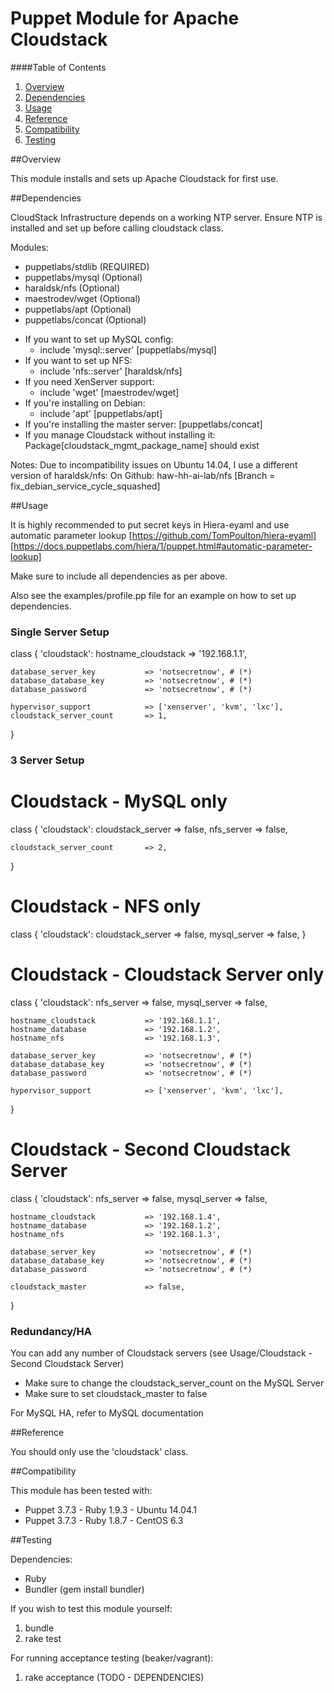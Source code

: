 # Puppet Module for Apache Cloudstack

####Table of Contents

1. [Overview](#overview)
2. [Dependencies](#dependencies)
3. [Usage](#usage)
4. [Reference](#reference)
5. [Compatibility](#compatibility)
6. [Testing](#testing)

##Overview

This module installs and sets up Apache Cloudstack for first use.
   

##Dependencies

CloudStack Infrastructure depends on a working NTP server. 
Ensure NTP is installed and set up before calling cloudstack class.

Modules:
- puppetlabs/stdlib (REQUIRED)
- puppetlabs/mysql (Optional)
- haraldsk/nfs (Optional)
- maestrodev/wget (Optional)
- puppetlabs/apt (Optional)
- puppetlabs/concat (Optional)

* If you want to set up MySQL config:
  	- include 'mysql::server'	[puppetlabs/mysql]
* If you want to set up NFS:
  	- include 'nfs::server'		[haraldsk/nfs]
* If you need XenServer support:
  	- include 'wget'			[maestrodev/wget]
* If you're installing on Debian:
	- include 'apt'				[puppetlabs/apt]
* If you're installing the master server:
	[puppetlabs/concat]
* If you manage Cloudstack without installing it:
	Package[cloudstack_mgmt_package_name] should exist

Notes:
Due to incompatibility issues on Ubuntu 14.04, I use a different version of haraldsk/nfs:
On Github: haw-hh-ai-lab/nfs [Branch = fix_debian_service_cycle_squashed]


##Usage

It is highly recommended to put secret keys in Hiera-eyaml and use automatic parameter lookup
	[https://github.com/TomPoulton/hiera-eyaml]
	[https://docs.puppetlabs.com/hiera/1/puppet.html#automatic-parameter-lookup]

Make sure to include all dependencies as per above.

Also see the examples/profile.pp file for an example on how to set up dependencies.


### Single Server Setup
  class { 'cloudstack':
    hostname_cloudstack          => '192.168.1.1',

    database_server_key           => 'notsecretnow', # (*)
    database_database_key         => 'notsecretnow', # (*)
    database_password             => 'notsecretnow', # (*)

    hypervisor_support            => ['xenserver', 'kvm', 'lxc'],
    cloudstack_server_count       => 1,
  }

### 3 Server Setup
  # Cloudstack - MySQL only
  class { 'cloudstack':
    cloudstack_server             => false,
    nfs_server                    => false,
    
    cloudstack_server_count       => 2,
  }

  # Cloudstack - NFS only
  class { 'cloudstack':
    cloudstack_server   => false,
    mysql_server        => false,
  }

  # Cloudstack - Cloudstack Server only
  class { 'cloudstack':
    nfs_server                    => false,
    mysql_server                  => false,

    hostname_cloudstack           => '192.168.1.1',
    hostname_database             => '192.168.1.2',
    hostname_nfs                  => '192.168.1.3',

    database_server_key           => 'notsecretnow', # (*)
    database_database_key         => 'notsecretnow', # (*)
    database_password             => 'notsecretnow', # (*)

    hypervisor_support            => ['xenserver', 'kvm', 'lxc'],
  }

  # Cloudstack - Second Cloudstack Server
  class { 'cloudstack':
    nfs_server                    => false,
    mysql_server                  => false,

    hostname_cloudstack           => '192.168.1.4',
    hostname_database             => '192.168.1.2',
    hostname_nfs                  => '192.168.1.3',

    database_server_key           => 'notsecretnow', # (*)
    database_database_key         => 'notsecretnow', # (*)
    database_password             => 'notsecretnow', # (*)

    cloudstack_master             => false,
  }
  
### Redundancy/HA
  You can add any number of Cloudstack servers (see Usage/Cloudstack - Second Cloudstack Server)
  - Make sure to change the cloudstack_server_count on the MySQL Server
  - Make sure to set cloudstack_master to false
  
  For MySQL HA, refer to MySQL documentation

##Reference

You should only use the 'cloudstack' class.

##Compatibility

This module has been tested with:
- Puppet 3.7.3 - Ruby 1.9.3 - Ubuntu 14.04.1
- Puppet 3.7.3 - Ruby 1.8.7 - CentOS 6.3

##Testing

Dependencies:
- Ruby
- Bundler (gem install bundler)

If you wish to test this module yourself:
1. bundle
2. rake test

For running acceptance testing (beaker/vagrant):
1. rake acceptance
(TODO - DEPENDENCIES)